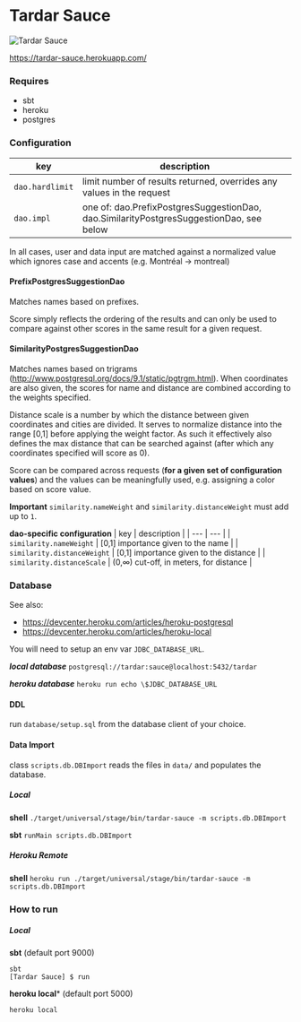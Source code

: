 # Tardar Sauce
![Tardar Sauce](http://cdn.grumpycats.com/wp-content/uploads/2016/02/12654647_974282002607537_7798179861389974677_n-758x758.jpg)

https://tardar-sauce.herokuapp.com/

### Requires
* sbt
* heroku
* postgres

### Configuration
| key | description |
| --- | --- |
| `dao.hardlimit` | limit number of results returned, overrides any values in the request |
| `dao.impl` | one of: dao.PrefixPostgresSuggestionDao, dao.SimilarityPostgresSuggestionDao, see below |

In all cases, user and data input are matched against a normalized value which ignores case and accents (e.g. Montréal -> montreal)

#### PrefixPostgresSuggestionDao
Matches names based on prefixes.

Score simply reflects the ordering of the results and can only be used to compare against other scores in the same result for a given request.

#### SimilarityPostgresSuggestionDao
Matches names based on trigrams (http://www.postgresql.org/docs/9.1/static/pgtrgm.html). When coordinates are also given, the scores for name and distance are combined according to the weights specified.

Distance scale is a number by which the distance between given coordinates and cities are divided. It serves to normalize distance into the range [0,1] before applying the weight factor. As such it effectively also defines the max distance that can be searched against (after which any coordinates specified will score as 0).

Score can be compared across requests (**for a given set of configuration values**) and the values can be meaningfully used, e.g. assigning a color based on score value.

**Important** `similarity.nameWeight` and `similarity.distanceWeight` must add up to `1`.

**dao-specific configuration**
| key | description |
| --- | --- |
| `similarity.nameWeight` | [0,1] importance given to the name |
| `similarity.distanceWeight` | [0,1] importance given to the distance |
| `similarity.distanceScale` | (0,∞) cut-off, in meters, for distance |


### Database
See also: 
* https://devcenter.heroku.com/articles/heroku-postgresql
* https://devcenter.heroku.com/articles/heroku-local

You will need to setup an env var `JDBC_DATABASE_URL`.

***local database*** `postgresql://tardar:sauce@localhost:5432/tardar`

***heroku database*** `heroku run echo \$JDBC_DATABASE_URL`

#### DDL
run `database/setup.sql` from the database client of your choice.
#### Data Import
class `scripts.db.DBImport` reads the files in `data/` and populates the database.

##### Local
**shell** `./target/universal/stage/bin/tardar-sauce -m scripts.db.DBImport`

**sbt** `runMain scripts.db.DBImport`

##### Heroku Remote
**shell** `heroku run ./target/universal/stage/bin/tardar-sauce -m scripts.db.DBImport`

### How to run
##### Local
**sbt** (default port 9000)
```
sbt
[Tardar Sauce] $ run
```
**heroku local*** (default port 5000)
```
heroku local
```
